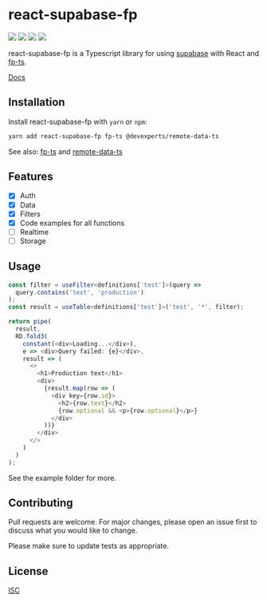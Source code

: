 # react-supabase-fp

![](https://img.shields.io/bundlephobia/min/react-supabase-fp?label=bundle%20size)
![](https://img.shields.io/npm/dw/react-supabase-fp)
![](https://img.shields.io/npm/l/react-supabase-fp)
![](https://img.shields.io/npm/v/react-supabase-fp)

react-supabase-fp is a Typescript library for using
[supabase](https://supabase.io) with React and
[fp-ts](https://gcanti.github.io/fp-ts/).

[Docs](https://ar1a.github.io/react-supabase-fp/)

## Installation

Install react-supabase-fp with `yarn` or `npm`:

```bash
yarn add react-supabase-fp fp-ts @devexperts/remote-data-ts
```

See also: [fp-ts](https://gcanti.github.io/fp-ts/) and [remote-data-ts](https://github.com/devexperts/remote-data-ts)

## Features

- [x] Auth
- [x] Data
- [x] Filters
- [x] Code examples for all functions
- [ ] Realtime
- [ ] Storage

## Usage

```ts
const filter = useFilter<definitions['test']>(query =>
  query.contains('text', 'production')
);
const result = useTable<definitions['test']>('test', '*', filter);

return pipe(
  result,
  RD.fold3(
    constant(<div>Loading...</div>),
    e => <div>Query failed: {e}</div>,
    result => (
      <>
        <h1>Production text</h1>
        <div>
          {result.map(row => (
            <div key={row.id}>
              <h2>{row.text}</h2>
              {row.optional && <p>{row.optional}</p>}
            </div>
          ))}
        </div>
      </>
    )
  )
);
```

See the example folder for more.

## Contributing

Pull requests are welcome. For major changes, please open an issue first to
discuss what you would like to change.

Please make sure to update tests as appropriate.

## License

[ISC](https://choosealicense.com/licenses/isc/)
